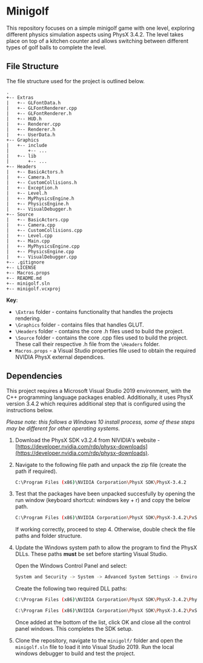 # Minigolf

This repository focuses on a simple minigolf game with one level, exploring different physics simulation aspects using PhysX 3.4.2. The level takes place on top of a kitchen counter and allows switching between different types of golf balls to complete the level.

## File Structure

The file structure used for the project is outlined below.

```pseudocode
.
+-- Extras
|   +-- GLFontData.h
|   +-- GLFontRenderer.cpp
|   +-- GLFontRenderer.h
|   +-- HUD.h
|   +-- Renderer.cpp
|   +-- Renderer.h
|   +-- UserData.h
+-- Graphics
|   +-- include
|       +-- ...
|   +-- lib
|       +-- ...
+-- Headers
|   +-- BasicActors.h
|   +-- Camera.h
|   +-- CustomCollisions.h
|   +-- Exception.h
|   +-- Level.h
|   +-- MyPhysicsEngine.h
|   +-- PhysicsEngine.h
|   +-- VisualDebugger.h
+-- Source
|   +-- BasicActors.cpp
|   +-- Camera.cpp
|   +-- CustomCollisions.cpp
|   +-- Level.cpp
|   +-- Main.cpp
|   +-- MyPhysicsEngine.cpp
|   +-- PhysicsEngine.cpp
|   +-- VisualDebugger.cpp
+-- .gitignore
+-- LICENSE
+-- Macros.props
+-- README.md
+-- minigolf.sln
+-- minigolf.vcxproj
```

__Key__:

- `\Extras` folder - contains functionality that handles the projects rendering.
- `\Graphics` folder - contains files that handles GLUT.
- `\Headers` folder - contains the core .h files used to build the project.
- `\Source` folder - contains the core .cpp files used to build the project. These call their respective .h file from the `\Headers` folder.
- `Macros.props` - a Visual Studio properties file used to obtain the required NVIDIA PhysX external dependices.

## Dependencies

This project requires a Microsoft Visual Studio 2019 environment, with the C++ programming language packages enabled. Additionally, it uses PhysX version 3.4.2 which requires additional step that is configured using the instructions below.

_Please note: this follows a Windows 10 install process, some of these steps may be different for other operating systems._

1. Download the PhysX SDK v3.2.4 from NIVIDIA's website - [https://developer.nvidia.com/rdp/physx-downloads](https://developer.nvidia.com/rdp/physx-downloads).

2. Navigate to the following file path and unpack the zip file (create the path if required).

    ```bash
    C:\Program Files (x86)\NVIDIA Corporation\PhysX SDK\PhysX-3.4.2
    ```
  
3. Test that the packages have been unpacked succesfully by opening the run window (keyboard shortcut: windows key + r) and copy the below path.

    ```bash
    C:\Program Files (x86)\NVIDIA Corporation\PhysX SDK\PhysX-3.4.2\PxShared\bin\vc15win64
    ```

    If working correctly, proceed to step 4. Otherwise, double check the file paths and folder structure.

4. Update the Windows system path to allow the program to find the PhysX DLLs. These paths __must__ be set before starting Visual Studio.

    Open the Windows Control Panel and select:

    ```bash
    System and Security -> System -> Advanced System Settings -> Environment Variables-> User variables -> Path -> New 
    ```

    Create the following two required DLL paths:

    ```bash
    C:\Program Files (x86)\NVIDIA Corporation\PhysX SDK\PhysX-3.4.2\PhysX_3.4\Bin\vc15win64

    C:\Program Files (x86)\NVIDIA Corporation\PhysX SDK\PhysX-3.4.2\PxShared\bin\vc15win64
    ```

    Once added at the bottom of the list, click OK and close all the control panel windows. This completes the SDK setup.

5. Clone the repository, navigate to the `minigolf/` folder and open the `minigolf.sln` file to load it into Visual Studio 2019. Run the local windows debugger to build and test the project.
